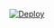 [![Deploy](https://www.herokucdn.com/deploy/button.svg)](https://heroku.com/deploy?template=https://12c32e8c-7881-4f89-abb5-77ddcd4fa4f4@api.glitch.com/git/mimikyu)
